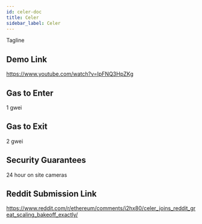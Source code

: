 ```yaml
---
id: celer-doc
title: Celer
sidebar_label: Celer
---
```


Tagline

## Demo Link

https://www.youtube.com/watch?v=IpFNQ3HpZKg

## Gas to Enter

1 gwei

## Gas to Exit

2 gwei

## Security Guarantees

24 hour on site cameras

## Reddit Submission Link

https://www.reddit.com/r/ethereum/comments/i2hx80/celer_joins_reddit_great_scaling_bakeoff_exactly/
